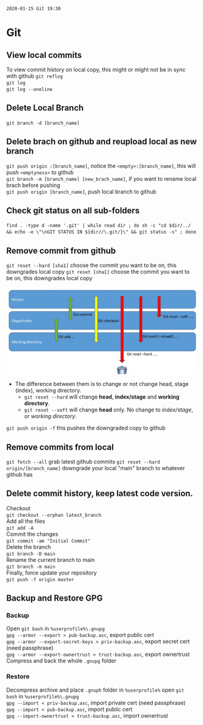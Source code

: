 `2020-01-15 Git 19:30`

# Git

## View local commits

To view commit history on local copy, this might or might not be in sync with github
`git reflog` <br>
`git log` <br>
`git log --oneline` <br>

## Delete Local Branch

`git branch -d [branch_name]`

## Delete brach on github and reupload local as new branch

`git push origin :[branch_name]`, notice the `<empty>:[branch_name]`, this will push `<emptyness>` to github<br>
`git branch -m [branch_name] [new_brach_name]`, if you want to rename local brach before pushing<br>
`git push origin [branch_name]`, push local branch to github<br>

## Check git status on all sub-folders

`find . -type d -name '.git' | while read dir ; do sh -c "cd $dir/../ && echo -e \"\nGIT STATUS IN ${dir//\.git/}\" && git status -s" ; done`

## Remove commit from github

`git reset --hard [sha1]` choose the commit you want to be on, this downgrades local copy
`git reset [sha1]` choose the commit you want to be on, this downgrades local copy

![](src/img/13-1.png)

- The difference between them is to change or not change head, stage (index), working directory.
  - `git reset --hard` will change **head**, **index/stage** and **working directory**.
  - `git reset --soft` will change **head** only. No change to _index/stage_, or _working directory_.

`git push origin -f` this pushes the downgraded copy to github

## Remove commits from local

`git fetch --all` grab latest github commits
`git reset --hard origin/[branch_name]` downgrade your local "main" branch to whatever github has

## Delete commit history, keep latest code version.

Checkout <br>
`git checkout --orphan latest_branch` <br>
Add all the files <br>
`git add -A` <br>
Commit the changes <br>
`git commit -am "Initial Commit"` <br>
Delete the branch <br>
`git branch -D main` <br>
Rename the current branch to main <br>
`git branch -m main` <br>
Finally, force update your repository <br>
`git push -f origin master` <br>

## Backup and Restore GPG

### Backup

Open `git bash` in `%userprofile%\.gnupg` <br>
`gpg --armor --export > pub-backup.asc`, export public cert <br>
`gpg --armor --export-secret-keys > priv-backup.asc`, export secret cert (need passphrase)<br>
`gpg --armor --export-ownertrust > trust-backup.asc`, export ownertrust <br>
Compress and back the whole `.gnupg` folder <br>

### Restore

Decompress archive and place `.gnuph` folder in `%userprofile%`
open `git bash` in `%userprofile%\.gnupg` <br>
`gpg --import < priv-backup.asc`, import private cert (need passphrase)<br>
`gpg --import < pub-backup.asc`, import public cert <br>
`gpg --import-ownertrust < trust-backup.asc`, import ownertrust <br>
